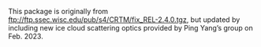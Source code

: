 
This package is originally from ftp://ftp.ssec.wisc.edu/pub/s4/CRTM/fix_REL-2.4.0.tgz, but updated by including new ice cloud scattering optics provided by Ping Yang’s group on Feb. 2023.
